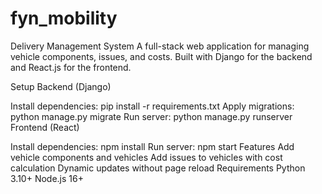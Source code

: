 # fyn_mobility
Delivery Management System
A full-stack web application for managing vehicle components, issues, and costs. Built with Django for the backend and React.js for the frontend.

Setup
Backend (Django)

Install dependencies: pip install -r requirements.txt
Apply migrations: python manage.py migrate
Run server: python manage.py runserver
Frontend (React)

Install dependencies: npm install
Run server: npm start
Features
Add vehicle components and vehicles
Add issues to vehicles with cost calculation
Dynamic updates without page reload
Requirements
Python 3.10+
Node.js 16+





